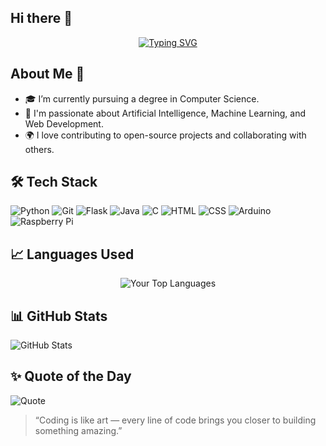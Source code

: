 ## Hi there 👋

<div align="center">
 <a href="https://github.com/gizembg1m">
  <img src="https://readme-typing-svg.demolab.com?font=Fira+Code&size=28&duration=3000&pause=500&center=true&vCenter=true&width=500&lines=Computer+Science+%f0%9f%92%bb;Welcome+To+My+Profile+%f0%9f%91%80" alt="Typing SVG" />
 </a>
</div>

## About Me 🚀
- 🎓 I’m currently pursuing a degree in Computer Science.
- 🧠 I'm passionate about Artificial Intelligence, Machine Learning, and Web Development.
- 🌍 I love contributing to open-source projects and collaborating with others.

## 🛠 Tech Stack
![Python](https://img.shields.io/badge/-Python-333333?style=flat&logo=python)
![Git](https://img.shields.io/badge/-Git-333333?style=flat&logo=git)
![Flask](https://img.shields.io/badge/-Flask-333333?style=flat&logo=flask)
![Java](https://img.shields.io/badge/-Java-333333?style=flat&logo=java)
![C](https://img.shields.io/badge/-C-333333?style=flat&logo=c)
![HTML](https://img.shields.io/badge/-HTML-333333?style=flat&logo=html5)
![CSS](https://img.shields.io/badge/-CSS-333333?style=flat&logo=css3)
![Arduino](https://img.shields.io/badge/-Arduino-333333?style=flat&logo=arduino)
![Raspberry Pi](https://img.shields.io/badge/-Raspberry%20Pi-333333?style=flat&logo=raspberry-pi)

## 📈 Languages Used
<div align="center">
  <img src="https://github-readme-stats.vercel.app/api/top-langs/?username=yourusername&layout=compact&theme=dark" alt="Your Top Languages" />
</div>


## 📊 GitHub Stats
![GitHub Stats](https://github-readme-stats.vercel.app/api?username=gizembg1m&show_icons=true&theme=dark)


## ✨ Quote of the Day
![Quote](https://quotes-github-readme.vercel.app/api?type=horizontal&theme=radical)


> “Coding is like art — every line of code brings you closer to building something amazing.”


<!--
**gizembg1m/gizembg1m** is a ✨ _special_ ✨ repository because its `README.md` (this file) appears on your GitHub profile.

Here are some ideas to get you started:

- 🔭 I’m currently working on ...
- 🌱 I’m currently learning ...
- 👯 I’m looking to collaborate on ...
- 🤔 I’m looking for help with ...
- 💬 Ask me about ...
- 📫 How to reach me: ...
- 😄 Pronouns: ...
- ⚡ Fun fact: ...
-->
